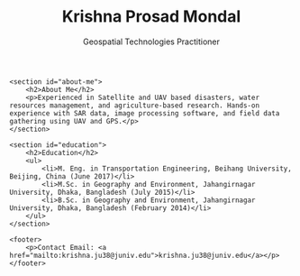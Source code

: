 <!DOCTYPE html>
<html lang="en">
<head>
    <meta charset="UTF-8">
    <meta name="viewport" content="width=device-width, initial-scale=1.0">
    <title>Krishna Prosad Mondal's CV</title>
    <link rel="stylesheet" href="style.css">
</head>
<body>
    <header>
        <h1>Krishna Prosad Mondal</h1>
        <p>Geospatial Technologies Practitioner</p>
    </header>

    <section id="about-me">
        <h2>About Me</h2>
        <p>Experienced in Satellite and UAV based disasters, water resources management, and agriculture-based research. Hands-on experience with SAR data, image processing software, and field data gathering using UAV and GPS.</p>
    </section>

    <section id="education">
        <h2>Education</h2>
        <ul>
            <li>M. Eng. in Transportation Engineering, Beihang University, Beijing, China (June 2017)</li>
            <li>M.Sc. in Geography and Environment, Jahangirnagar University, Dhaka, Bangladesh (July 2015)</li>
            <li>B.Sc. in Geography and Environment, Jahangirnagar University, Dhaka, Bangladesh (February 2014)</li>
        </ul>
    </section>

    <footer>
        <p>Contact Email: <a href="mailto:krishna.ju38@juniv.edu">krishna.ju38@juniv.edu</a></p>
    </footer>
</body>
</html>
